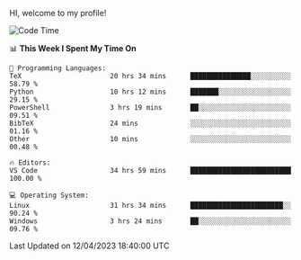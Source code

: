 HI, welcome to my profile!
<!--START_SECTION:waka-->
![Code Time](http://img.shields.io/badge/Code%20Time-721%20hrs%2011%20mins-blue)

📊 **This Week I Spent My Time On** 

```text
💬 Programming Languages: 
TeX                      20 hrs 34 mins      ███████████████░░░░░░░░░░   58.79 % 
Python                   10 hrs 12 mins      ███████░░░░░░░░░░░░░░░░░░   29.15 % 
PowerShell               3 hrs 19 mins       ██░░░░░░░░░░░░░░░░░░░░░░░   09.51 % 
BibTeX                   24 mins             ░░░░░░░░░░░░░░░░░░░░░░░░░   01.16 % 
Other                    10 mins             ░░░░░░░░░░░░░░░░░░░░░░░░░   00.48 % 

🔥 Editors: 
VS Code                  34 hrs 59 mins      █████████████████████████   100.00 % 

💻 Operating System: 
Linux                    31 hrs 34 mins      ███████████████████████░░   90.24 % 
Windows                  3 hrs 24 mins       ██░░░░░░░░░░░░░░░░░░░░░░░   09.76 % 
```


 Last Updated on 12/04/2023 18:40:00 UTC
<!--END_SECTION:waka-->
